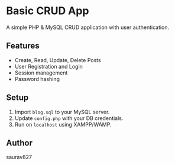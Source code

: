 # Basic CRUD App

A simple PHP & MySQL CRUD application with user authentication.

## Features
- Create, Read, Update, Delete Posts
- User Registration and Login
- Session management
- Password hashing

## Setup
1. Import `blog.sql` to your MySQL server.
2. Update `config.php` with your DB credentials.
3. Run on `localhost` using XAMPP/WAMP.

## Author
saurav827
